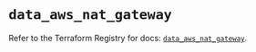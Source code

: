 # `data_aws_nat_gateway`

Refer to the Terraform Registry for docs: [`data_aws_nat_gateway`](https://registry.terraform.io/providers/hashicorp/aws/6.9.0/docs/data-sources/nat_gateway).

